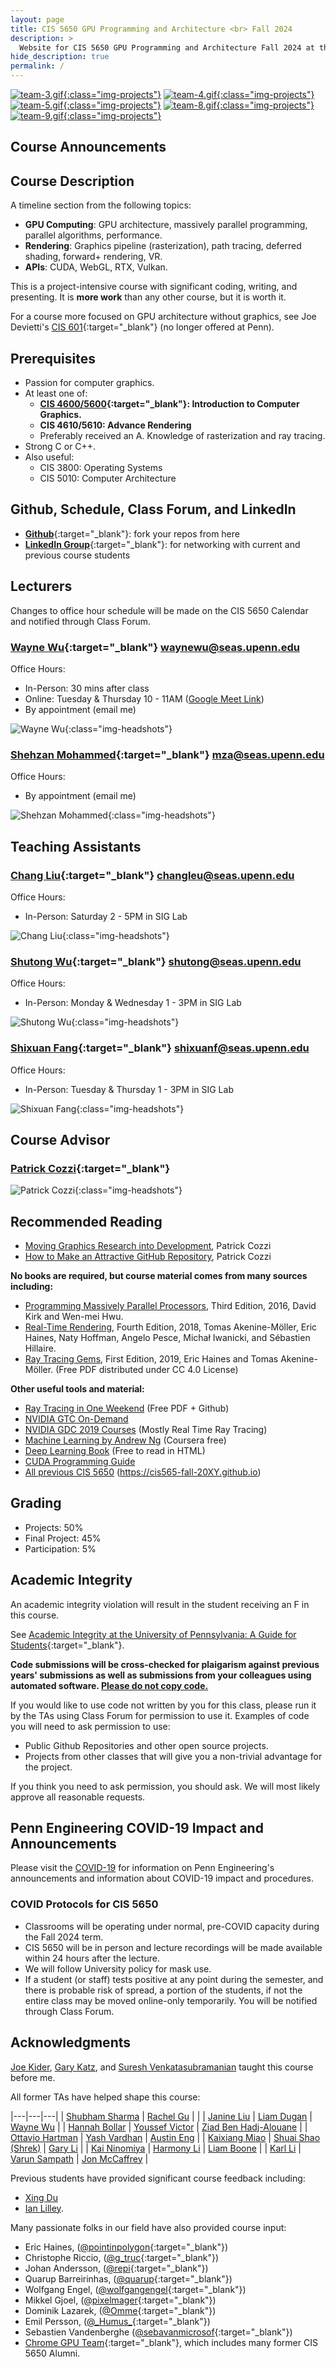 ```yaml
---
layout: page
title: CIS 5650 GPU Programming and Architecture <br> Fall 2024
description: >
  Website for CIS 5650 GPU Programming and Architecture Fall 2024 at the University of Pennsylvania
hide_description: true
permalink: /
---
```


[![team-3.gif](/assets/images/previous_projects/team-3.gif){:class="img-projects"}](https://cis565-fall-2022.github.io/projects/)
[![team-4.gif](/assets/images/previous_projects/team-4.gif){:class="img-projects"}](https://cis565-fall-2022.github.io/projects/)
[![team-5.gif](/assets/images/previous_projects/team-5.gif){:class="img-projects"}](https://cis565-fall-2022.github.io/projects/)
[![team-8.gif](/assets/images/previous_projects/team-8.jpg){:class="img-projects"}](https://cis565-fall-2022.github.io/projects/)
[![team-9.gif](/assets/images/previous_projects/team-9.gif){:class="img-projects"}](https://cis565-fall-2022.github.io/projects/)

## Course Announcements

## Course Description

A timeline section from the following topics:

* **GPU Computing**: GPU architecture, massively parallel programming, parallel algorithms, performance.
* **Rendering**: Graphics pipeline (rasterization), path tracing, deferred shading, forward+ rendering, VR.
* **APIs**: CUDA, WebGL, RTX, Vulkan.

This is a project-intensive course with significant coding, writing, and presenting. It is **more work** than any other course, but it is worth it.

For a course more focused on GPU architecture without graphics, see Joe Devietti's [CIS 601](https://www.cis.upenn.edu/~devietti/classes/cis601-spring2017/){:target="_blank"} (no longer offered at Penn).

## Prerequisites

* Passion for computer graphics.
* At least one of:
  * **[CIS 4600/5600](https://www.cis.upenn.edu/~cis4600/current/){:target="_blank"}: Introduction to Computer Graphics.**
  * **CIS 4610/5610: Advance Rendering**
  * Preferably received an A. Knowledge of rasterization and ray tracing.
* Strong C or C++.
* Also useful:
  * CIS 3800: Operating Systems
  * CIS 5010: Computer Architecture

## Github, Schedule, Class Forum, and LinkedIn

* [**Github**](https://github.com/CIS5650-Fall-2024){:target="_blank"}: fork your repos from here
* [**LinkedIn Group**](https://www.linkedin.com/groups/6540935/){:target="_blank"}: for networking with current and previous course students

## Lecturers

Changes to office hour schedule will be made on the CIS 5650 Calendar and notified through Class Forum.

### [Wayne Wu](https://www.linkedin.com/in/wayne-wu/){:target="_blank"} waynewu@seas.upenn.edu

Office Hours:
* In-Person: 30 mins after class
* Online: Tuesday & Thursday 10 - 11AM ([Google Meet Link](https://meet.google.com/rhk-mgrc-eaj))
* By appointment (email me)

![Wayne Wu](/assets/images/headshots/wayne_wu.jpg){:class="img-headshots"}

### [Shehzan Mohammed](https://www.linkedin.com/in/shehzan-mohammed-a21a783a/){:target="_blank"} mza@seas.upenn.edu

Office Hours:
* By appointment (email me)

![Shehzan Mohammed](/assets/images/headshots/shehzan_mohammed.jpg){:class="img-headshots"}

## Teaching Assistants

### [Chang Liu](https://www.linkedin.com/in/chang-liu-0451a6208/){:target="_blank"} changleu@seas.upenn.edu

Office Hours:

* In-Person: Saturday 2 - 5PM in SIG Lab

![Chang Liu](/assets/images/headshots/chang_liu.jpg){:class="img-headshots"}

### [Shutong Wu](https://www.linkedin.com/in/shutong-wu-214043172/){:target="_blank"} shutong@seas.upenn.edu

Office Hours:

* In-Person: Monday & Wednesday 1 - 3PM in SIG Lab

![Shutong Wu](/assets/images/headshots/shutong_wu.jpg){:class="img-headshots"}

### [Shixuan Fang](https://www.linkedin.com/in/shixuan-fang-4aba78222/){:target="_blank"} shixuanf@seas.upenn.edu

Office Hours:

* In-Person: Tuesday & Thursday 1 - 3PM in SIG Lab

![Shixuan Fang](/assets/images/headshots/shixuan_fang.jpg){:class="img-headshots"}

## Course Advisor

### [Patrick Cozzi](https://www.linkedin.com/in/patrickcozzi/){:target="_blank"}

![Patrick Cozzi](/assets/images/headshots/patrick_cozzi.jpg){:class="img-headshots"}

## Recommended Reading

* [Moving Graphics Research into Development](http://www.realtimerendering.com/blog/4472-2/), Patrick Cozzi
* [How to Make an Attractive GitHub Repository](https://github.com/pjcozzi/Articles/blob/master/CIS565/GitHubRepo/README.md), Patrick Cozzi

**No books are required, but course material comes from many sources including:**

* [Programming Massively Parallel Processors](http://www.elsevierdirect.com/morgan_kaufmann/kirk/), Third Edition, 2016, David Kirk and Wen-mei Hwu.
* [Real-Time Rendering](http://www.realtimerendering.com/), Fourth Edition, 2018, Tomas Akenine-Möller, Eric Haines, Naty Hoffman, Angelo Pesce, Michał Iwanicki, and Sébastien Hillaire.
* [Ray Tracing Gems](http://www.realtimerendering.com/raytracinggems/), First Edition, 2019, Eric Haines and Tomas Akenine-Möller. (Free PDF distributed under CC 4.0 License)

**Other useful tools and material:**

* [Ray Tracing in One Weekend](https://github.com/RayTracing/InOneWeekend) (Free PDF + Github)
* [NVIDIA GTC On-Demand](https://www.nvidia.com/en-us/on-demand/)
* [NVIDIA GDC 2019 Courses](https://1drv.ms/f/s!AiLXbdZHgbemhdpxaqFXjSRTkshtPA) (Mostly Real Time Ray Tracing)
* [Machine Learning by Andrew Ng](https://www.coursera.org/learn/machine-learning) (Coursera free)
* [Deep Learning Book](https://www.deeplearningbook.org/) (Free to read in HTML)
* [CUDA Programming Guide](https://docs.nvidia.com/cuda/cuda-c-programming-guide/index.html)
* [All previous CIS 5650](https://cis565-fall-2023.github.io) (https://cis565-fall-20XY.github.io)

## Grading

* Projects: 50%
* Final Project: 45%
* Participation: 5%

## Academic Integrity

An academic integrity violation will result in the student receiving an F in this course.

See [Academic Integrity at the University of Pennsylvania: A Guide for Students](http://www.upenn.edu/academicintegrity/){:target="_blank"}.

**Code submissions will be cross-checked for plaigarism against previous years' submissions as well as submissions from your colleagues using automated software. <u>Please do not copy code.</u>**

If you would like to use code not written by you for this class, please run it by the TAs using Class Forum for permission to use it. Examples of code you will need to ask permission to use:

* Public Github Repositories and other open source projects.
* Projects from other classes that will give you a non-trivial advantage for the project.

If you think you need to ask permission, you should ask. We will most likely approve all reasonable requests.

## Penn Engineering COVID-19 Impact and Announcements

Please visit the [COVID-19](https://www.seas.upenn.edu/coronavirus/) for information on Penn Engineering's announcements and information about COVID-19 impact and procedures.

### COVID Protocols for CIS 5650

* Classrooms will be operating under normal, pre-COVID capacity during the Fall 2024 term.
* CIS 5650 will be in person and lecture recordings will be made available within 24 hours after the lecture.
* We will follow University policy for mask use.
* If a student (or staff) tests positive at any point during the semester, and there is probable risk of spread, a portion of the students, if not the entire class may be moved online-only temporarily. You will be notified through Class Forum.

## Acknowledgments

[Joe Kider](http://www.josephkider.com/), [Gary Katz](http://www.linkedin.com/pub/gary-katz/3/a40/a1b), and [Suresh Venkatasubramanian](http://www.cs.utah.edu/~suresh/web/) taught this course before me.

All former TAs have helped shape this course:

|---|---|---|
| [Shubham Sharma](https://www.linkedin.com/in/codeshubham/) | [Rachel Gu](https://www.linkedin.com/in/rgu/) | |
| [Janine Liu](https://www.janineliu.com/) | [Liam Dugan](http://liamdugan.com/) | [Wayne Wu](https://www.wuwayne.com) |
| [Hannah Bollar](http://hannahbollar.com/)   | [Youssef Victor](http://youssefvictor.com/)        | [Ziad Ben Hadj-Alouane](https://github.com/ziedbha)  |
| [Ottavio Hartman](http://ottav.io/)         | [Yash Vardhan](https://github.com/yashv28)         | [Austin Eng](http://austin-eng.co/)                  |
| [Kaixiang Miao](http://miaokaixiang.com/)   | [Shuai Shao (Shrek)](https://shrekshao.github.io/) | [Gary Li](http://likangning93.wixsite.com/home)      |
| [Kai Ninomiya](http://kainino0x.github.io/) | [Harmony Li](http://www.harmonymli.com)            | [Liam Boone](http://liamboone.blogspot.com/)         |
| [Karl Li](http://www.yiningkarlli.com/)     | [Varun Sampath](http://vsampath.com/)              | [Jon McCaffrey](http://mccaffreydev.blogspot.com/)   |

Previous students have provided significant course feedback including:

* [Xing Du](http://www.linkedin.com/pub/xing-du/3a/626/a23)
* [Ian Lilley](http://ianlilley.wordpress.com/).

Many passionate folks in our field have also provided course input:

* Eric Haines, ([@pointinpolygon](https://twitter.com/pointinpolygon){:target="_blank"})
* Christophe Riccio, ([@g_truc](https://twitter.com/g_truc){:target="_blank"})
* Johan Andersson, ([@repi](https://twitter.com/repi){:target="_blank"})
* Quarup Barreirinhas, ([@quarup](https://twitter.com/quarup){:target="_blank"})
* Wolfgang Engel, ([@wolfgangengel](https://twitter.com/wolfgangengel){:target="_blank"})
* Mikkel Gjoel, ([@pixelmager](https://twitter.com/pixelmager){:target="_blank"})
* Dominik Lazarek, ([@Omme](https://twitter.com/Omme){:target="_blank"})
* Emil Persson, ([@\_Humus\_](https://twitter.com/_Humus_){:target="_blank"})
* Sebastien Vandenberghe ([@sebavanmicrosof](https://github.com/sebavanmicrosof){:target="_blank"})
* [Chrome GPU Team](https://www.chromium.org/developers/design-documents/chromium-graphics){:target="_blank"}, which includes many former CIS 5650 Alumni.
